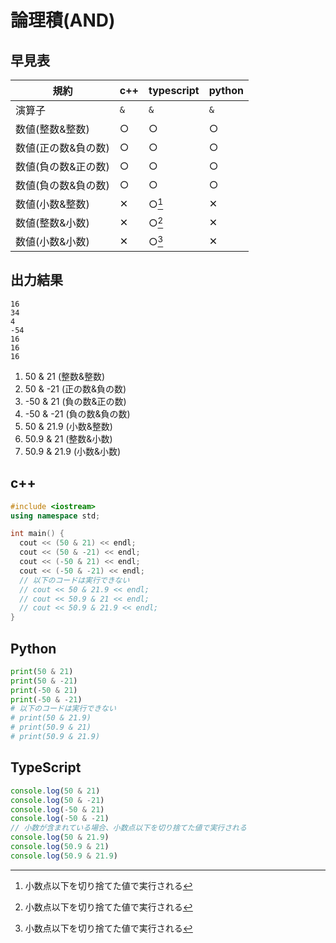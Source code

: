 # 論理積(AND)

## 早見表

|規約                    |c++   |typescript|python|
|------------------------|------|----------|------|
|演算子                  |`&`   |`&`       |`&`   |
|数値(整数&整数)          |○     |○         |○     |
|数値(正の数&負の数)      |○     |○         |○     |
|数値(負の数&正の数)      |○     |○         |○     |
|数値(負の数&負の数)      |○     |○         |○     |
|数値(小数&整数)          |✕    |○[^1]     |✕    |
|数値(整数&小数)          |✕    |○[^1]     |✕    |
|数値(小数&小数)          |✕    |○[^1]     |✕    |

[^1]: 小数点以下を切り捨てた値で実行される

## 出力結果

```
16
34
4
-54
16
16
16
```

1. 50 & 21 (整数&整数)
2. 50 & -21 (正の数&負の数)
3. -50 & 21 (負の数&正の数)
4. -50 & -21 (負の数&負の数)
5. 50 & 21.9 (小数&整数)
6. 50.9 & 21 (整数&小数)
7. 50.9 & 21.9 (小数&小数)

## c++

```c++
#include <iostream>
using namespace std;

int main() {
  cout << (50 & 21) << endl;
  cout << (50 & -21) << endl;
  cout << (-50 & 21) << endl;
  cout << (-50 & -21) << endl;
  // 以下のコードは実行できない
  // cout << 50 & 21.9 << endl;
  // cout << 50.9 & 21 << endl;
  // cout << 50.9 & 21.9 << endl;
}
```

## Python

```python
print(50 & 21)
print(50 & -21)
print(-50 & 21)
print(-50 & -21)
# 以下のコードは実行できない
# print(50 & 21.9)
# print(50.9 & 21)
# print(50.9 & 21.9)

```

## TypeScript

```ts
console.log(50 & 21)
console.log(50 & -21)
console.log(-50 & 21)
console.log(-50 & -21)
// 小数が含まれている場合、小数点以下を切り捨てた値で実行される
console.log(50 & 21.9)
console.log(50.9 & 21)
console.log(50.9 & 21.9)

```